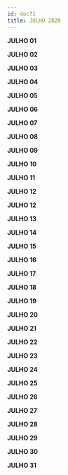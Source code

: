 ```yaml
---
id: doc71
title: JULHO 2020
---
```


**JULHO 01**

**JULHO 02**

**JULHO 03**

**JULHO 04**

**JULHO 05**


**JULHO 06**


**JULHO 07**



**JULHO 08**

**JULHO 09**

**JULHO 10**

**JULHO 11**

**JULHO 12**

**JULHO 12**

**JULHO 13**

**JULHO 14**

**JULHO 15**

**JULHO 16**

**JULHO 17**

**JULHO 18**


**JULHO 19**

**JULHO 20**


**JULHO 21**


**JULHO 22**


**JULHO 23**


**JULHO 24**


**JULHO 25**

**JULHO 26**

**JULHO 27**

**JULHO 28**

**JULHO 29**

**JULHO 30**

**JULHO 31**


